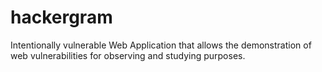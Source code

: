 # hackergram

Intentionally vulnerable Web Application that allows the demonstration of web vulnerabilities for observing and studying purposes.
